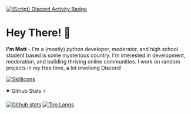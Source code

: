 [![(Script) Discord Activity Badge](https://badgen.net/badge/Currently%20Playing/Visual%20Studio%20Code%2C%20Editing%20ip.py%2C%207%20minutes%20elapsed.?color=61d800&labelColor=df1473&icon=discord)](https://github.com/Memetelve/Memetelve)

# Hey There! 👋

**I'm Matt** - I'm a (mostly) python developer, moderator, and high school student based is some mysterious country. I'm interested in development, moderation, and building thriving online communities. I work on random projects in my free time, a lot involving Discord!

[![SkillIcons](https://skillicons.dev/icons?i=html,css,tailwind,py,mongodb,mysql,supabase)](https://skillicons.dev)

<details open>
  <summary>Github Stats ⚡</summary>

  <a href="#">![Github stats](https://github-readme-stats.vercel.app/api?username=memetelve&bg_color=30,e96443,904e95&title_color=fff&text_color=fff&count_private=true&hide_border=true&line_height=20)</a>
  <a href="#">![Top Langs](https://github-readme-stats.vercel.app/api/top-langs/?username=memetelve&layout=compact&bg_color=30,e96443,904e95&title_color=fff&text_color=fff&count_private=true&hide_border=true)</a>
</details>
